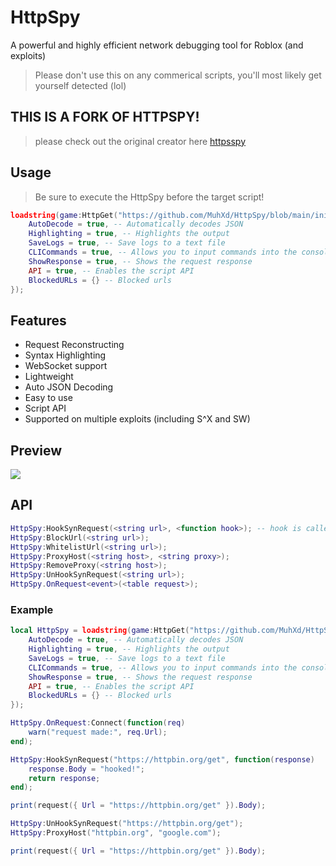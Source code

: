 # HttpSpy
A powerful and highly efficient network debugging tool for Roblox (and exploits)
> Please don't use this on any commerical scripts, you'll most likely get yourself detected (lol)

## THIS IS A FORK OF HTTPSPY!
> please check out the original creator here [httpsspy](https://github.com/NotDSF/HttpSpy)
## Usage
> Be sure to execute the HttpSpy before the target script!
```lua
loadstring(game:HttpGet("https://github.com/MuhXd/HttpSpy/blob/main/init.lua?raw=Yes"))({
    AutoDecode = true, -- Automatically decodes JSON
    Highlighting = true, -- Highlights the output
    SaveLogs = true, -- Save logs to a text file
    CLICommands = true, -- Allows you to input commands into the console
    ShowResponse = true, -- Shows the request response
    API = true, -- Enables the script API
    BlockedURLs = {} -- Blocked urls
});
```

## Features
- Request Reconstructing
- Syntax Highlighting
- WebSocket support
- Lightweight
- Auto JSON Decoding
- Easy to use
- Script API
- Supported on multiple exploits (including S^X and SW)

## Preview
![](https://i.imgur.com/hnnMiLA.png)

## API
```lua
HttpSpy:HookSynRequest(<string url>, <function hook>); -- hook is called with <<table> Response>
HttpSpy:BlockUrl(<string url>);
HttpSpy:WhitelistUrl(<string url>);
HttpSpy:ProxyHost(<string host>, <string proxy>);
HttpSpy:RemoveProxy(<string host>);
HttpSpy:UnHookSynRequest(<string url>);
HttpSpy.OnRequest<event>(<table request>);
```

### Example
```lua
local HttpSpy = loadstring(game:HttpGet("https://github.com/MuhXd/HttpSpy/blob/main/init.lua?raw=Yes"))({
    AutoDecode = true, -- Automatically decodes JSON
    Highlighting = true, -- Highlights the output
    SaveLogs = true, -- Save logs to a text file
    CLICommands = true, -- Allows you to input commands into the console
    ShowResponse = true, -- Shows the request response
    API = true, -- Enables the script API
    BlockedURLs = {} -- Blocked urls
});

HttpSpy.OnRequest:Connect(function(req) 
    warn("request made:", req.Url);    
end);

HttpSpy:HookSynRequest("https://httpbin.org/get", function(response) 
    response.Body = "hooked!";
    return response;
end);

print(request({ Url = "https://httpbin.org/get" }).Body);

HttpSpy:UnHookSynRequest("https://httpbin.org/get");
HttpSpy:ProxyHost("httpbin.org", "google.com");

print(request({ Url = "https://httpbin.org/get" }).Body);
```
